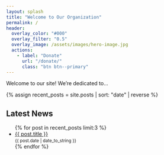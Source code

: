```yaml
---
layout: splash
title: "Welcome to Our Organization"
permalink: /
header:
  overlay_color: "#000"
  overlay_filter: "0.5"
  overlay_image: /assets/images/hero-image.jpg
  actions:
    - label: "Donate"
      url: "/donate/"
      class: "btn btn--primary"
---
```


Welcome to our site! We’re dedicated to...

<!-- Insert some post listings below the splash content -->

{% assign recent_posts = site.posts | sort: "date" | reverse %}
<section class="posts-preview">
  <h2>Latest News</h2>
  <ul>
    {% for post in recent_posts limit:3 %}
      <li>
        <a href="{{ post.url }}">{{ post.title }}</a> <br>
        <small>{{ post.date | date_to_string }}</small>
      </li>
    {% endfor %}
  </ul>
</section>
